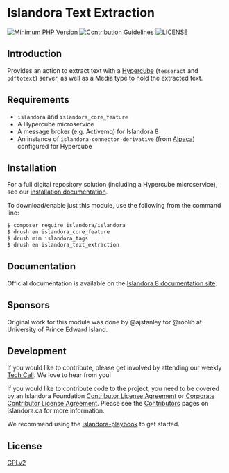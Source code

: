 # Islandora Text Extraction

[![Minimum PHP Version](https://img.shields.io/badge/php-%3E%3D%207.2-8892BF.svg?style=flat-square)](https://php.net/)
[![Contribution Guidelines](http://img.shields.io/badge/CONTRIBUTING-Guidelines-blue.svg)](./CONTRIBUTING.md)
[![LICENSE](https://img.shields.io/badge/license-GPLv2-blue.svg?style=flat-square)](./LICENSE)

## Introduction

Provides an action to extract text with a [Hypercube](https://github.com/Islandora/Crayfish/tree/2.x/Hypercube) (`tesseract` and `pdftotext`) server, as well as a Media type to hold the extracted text.

## Requirements

- `islandora` and `islandora_core_feature`
- A Hypercube microservice
- A message broker (e.g. Activemq) for Islandora 8
- An instance of `islandora-connector-derivative` (from [Alpaca](https://github.com/Islandora/Alpaca/tree/1.x/islandora-connector-derivative)) configured for Hypercube

## Installation

For a full digital repository solution (including a Hypercube microservice), see our [installation documentation](https://islandora.github.io/documentation/installation/).

To download/enable just this module, use the following from the command line:

```bash
$ composer require islandora/islandora
$ drush en islandora_core_feature
$ drush mim islandora_tags
$ drush en islandora_text_extraction
```

## Documentation

Official documentation is available on the [Islandora 8 documentation site](https://islandora.github.io/documentation/).

## Sponsors

Original work for this module was done by @ajstanley for @roblib at University of Prince Edward Island.

## Development

If you would like to contribute, please get involved by attending our weekly [Tech Call](https://github.com/Islandora/documentation/wiki). We love to hear from you!

If you would like to contribute code to the project, you need to be covered by an Islandora Foundation [Contributor License Agreement](http://islandora.ca/sites/default/files/islandora_cla.pdf) or [Corporate Contributor License Agreement](http://islandora.ca/sites/default/files/islandora_ccla.pdf). Please see the [Contributors](http://islandora.ca/resources/contributors) pages on Islandora.ca for more information.

We recommend using the [islandora-playbook](https://github.com/Islandora-Devops/islandora-playbook) to get started.

## License

[GPLv2](http://www.gnu.org/licenses/gpl-2.0.txt)
